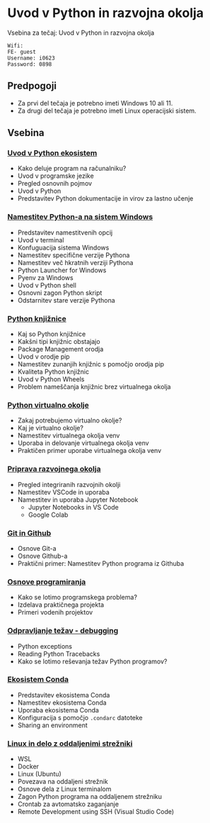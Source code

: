 # Uvod v Python in razvojna okolja

Vsebina za tečaj: Uvod v Python in razvojna okolja

```
Wifi:
FE- guest
Username: i0623
Password: 0898
```

## Predpogoji

- Za prvi del tečaja je potrebno imeti Windows 10 ali 11.
- Za drugi del tečaja je potrebno imeti Linux operacijski sistem.

## Vsebina

### [Uvod v Python ekosistem](./01_Uvod_v_Python_ekosistem/README.md)

- Kako deluje program na računalniku?
- Uvod v programske jezike
- Pregled osnovnih pojmov
- Uvod v Python
- Predstavitev Python dokumentacije in virov za lastno učenje

### [Namestitev Python-a na sistem Windows](./02_Namestitev_Python-a_na_sistem_Windows/README.md)

- Predstavitev namestitvenih opcij
- Uvod v terminal
- Konfuguacija sistema Windows
- Namestitev specifične verzije Pythona
- Namestitev več hkratnih verziji Pythona
- Python Launcher for Windows
- Pyenv za Windows
- Uvod v Python shell
- Osnovni zagon Python skript
- Odstarnitev stare verzije Pythona

### [Python knjižnice](./03_Knjiznice/README.md)

- Kaj so Python knjižnice
- Kakšni tipi knjižnic obstajajo
- Package Management orodja
- Uvod v orodje pip
- Namestitev zunanjih knjižnic s pomočjo orodja pip
- Kvaliteta Python knjižnic
- Uvod v Python Wheels
- Problem nameščanja knjižnic brez virtualnega okolja

### [Python virtualno okolje](./04_Python_virtualno_okolje/README.md)

- Zakaj potrebujemo virtualno okolje?
- Kaj je virtualno okolje?
- Namestitev virtualnega okolja venv
- Uporaba in delovanje virtualnega okolja venv
- Praktičen primer uporabe virtualnega okolja venv

### [Priprava razvojnega okolja](./05_Priprava_razvojnega_okolja/README.md)

- Pregled integriranih razvojnih okolji
- Namestitev VSCode in uporaba
- Namestitev in uporaba Jupyter Notebook
    - Jupyter Notebooks in VS Code
    - Google Colab

### [Git in Github](./06_Git_in_Github/README.md)

- Osnove Git-a
- Osnove Github-a
- Praktični primer: Namestitev Python programa iz Githuba

### [Osnove programiranja](./07_Osnove_programiranja/README.md)

- Kako se lotimo programskega problema?
- Izdelava praktičnega projekta
- Primeri vodenih projektov

### [Odpravljanje težav - debugging](./08_Odpravljanje_tezav/README.md)

- Python exceptions
- Reading Python Tracebacks
- Kako se lotimo reševanja težav Python programov?

### [Ekosistem Conda](./09_Python_ekosistem_Conda/README.md)
- Predstavitev ekosistema Conda
- Namestitev ekosistema Conda
- Uporaba ekosistema Conda
- Konfiguracija s pomočjo `.condarc` datoteke
- Sharing an environment

### [Linux in delo z oddaljenimi strežniki](./10_Linux_in_delo_z_oddaljenimi_strezniki/README.md)
- WSL
- Docker
- Linux (Ubuntu)
- Povezava na oddaljeni strežnik
- Osnove dela z Linux terminalom
- Zagon Python programa na oddaljenem strežniku
- Crontab za avtomatsko zaganjanje
- Remote Development using SSH (Visual Studio Code)


